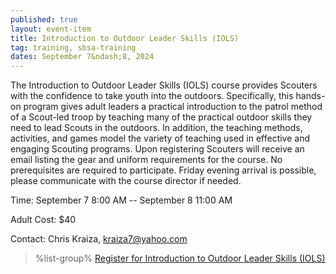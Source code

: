 ```yaml
---
published: true
layout: event-item
title: Introduction to Outdoor Leader Skills (IOLS)
tag: training, sbsa-training
dates: September 7&ndash;8, 2024
---
```


The Introduction to Outdoor Leader Skills (IOLS) course provides Scouters
with the confidence to take youth into the outdoors. Specifically, this hands-on program
gives adult leaders a practical introduction to the patrol method of a Scout-led troop by
teaching many of the practical outdoor skills they need to lead Scouts in the outdoors. In
addition, the teaching methods, activities, and games model the variety of teaching
used in effective and engaging Scouting programs.
Upon registering Scouters will receive an email listing the gear and uniform
requirements for the course. No prerequisites are required to participate. Friday evening
arrival is possible, please communicate with the course director if needed.

Time: September 7 8:00 AM -- September 8 11:00 AM

Adult Cost: $40

Contact: Chris Kraiza, [kraiza7@yahoo.com](mailto:kraiza7@yahoo.com)

> %list-group%
> <a href="https://scoutingevent.com/066-80445" class="list-group-item">Register for Introduction to Outdoor Leader Skills (IOLS)</a>
